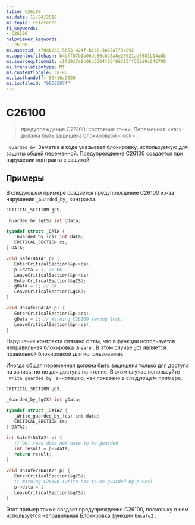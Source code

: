 ```yaml
---
title: C26100
ms.date: 11/04/2016
ms.topic: reference
f1_keywords:
- C26100
helpviewer_keywords:
- C26100
ms.assetid: 470ab2b2-5b55-424f-b192-3863a773c892
ms.openlocfilehash: b4bff07b1a06de36cb28a8e20021ad6581b14a0b
ms.sourcegitcommit: c1fd917a8c06c6504f66f66315ff352d0c046700
ms.translationtype: MT
ms.contentlocale: ru-RU
ms.lasthandoff: 09/16/2020
ms.locfileid: "90685874"
---
```

# <a name="c26100"></a>C26100

> предупреждение C26100: состояние гонки. Переменная \<var> должна быть защищена блокировкой \<lock> .

`_Guarded_by_`Заметка в коде указывает блокировку, используемую для защиты общей переменной. Предупреждение C26100 создается при нарушении контракта с защитой.

## <a name="examples"></a>Примеры

В следующем примере создается предупреждение C26100 из-за нарушения `_Guarded_by_` контракта.

```cpp
CRITICAL_SECTION gCS;

_Guarded_by_(gCS) int gData;

typedef struct _DATA {
   _Guarded_by_(cs) int data;
   CRITICAL_SECTION cs;
} DATA;

void Safe(DATA* p) {
   EnterCriticalSection(&p->cs);
   p->data = 1; // OK
   LeaveCriticalSection(&p->cs);
   EnterCriticalSection(&gCS);
   gData = 1; // OK
   LeaveCriticalSection(&gCS);
}

void Unsafe(DATA* p) {
   EnterCriticalSection(&p->cs);
   gData = 1; // Warning C26100 (wrong lock)
   LeaveCriticalSection(&p->cs);
}
```

Нарушение контракта связано с тем, что в функции используется неправильная блокировка `Unsafe` . В этом случае `gCS` является правильной блокировкой для использования.

Иногда общая переменная должна быть защищена только для доступа на запись, но не для доступа на чтение. В этом случае используйте `_Write_guarded_by_` аннотацию, как показано в следующем примере.

```cpp
CRITICAL_SECTION gCS;

_Guarded_by_(gCS) int gData;

typedef struct _DATA2 {
   _Write_guarded_by_(cs) int data;
   CRITICAL_SECTION cs;
} DATA2;

int Safe2(DATA2* p) {
   // OK: read does not have to be guarded
   int result = p->data;
   return result;
}

void Unsafe2(DATA2* p) {
   EnterCriticalSection(&gCS);
   // Warning C26100 (write has to be guarded by p->cs)
   p->data = 1;
   LeaveCriticalSection(&gCS);
}
```

Этот пример также создает предупреждение C26100, поскольку в нем используется неправильная Блокировка функции `Unsafe2` .
